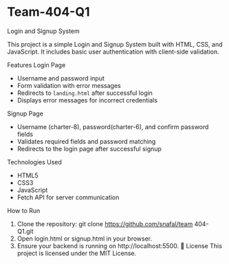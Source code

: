 # Team-404-Q1
Login and Signup System

This project is a simple Login and Signup System built with HTML, CSS, and JavaScript. It includes basic user authentication with client-side validation.

 Features
Login Page
  - Username and password input
  - Form validation with error messages
  - Redirects to `landing.html` after successful login
  - Displays error messages for incorrect credentials

Signup Page
  - Username (charter-8), password(charter-6), and confirm password fields
  - Validates required fields and password matching
  - Redirects to the login page after successful signup

Technologies Used
- HTML5
- CSS3
- JavaScript 
- Fetch API for server communication


How to Run
1. Clone the repository:
   git clone https://github.com/snafal/team 404-Q1.git
2.	Open login.html or signup.html in your browser.
3.	Ensure your backend is running on http://localhost:5500.
📜 License
This project is licensed under the MIT License.

